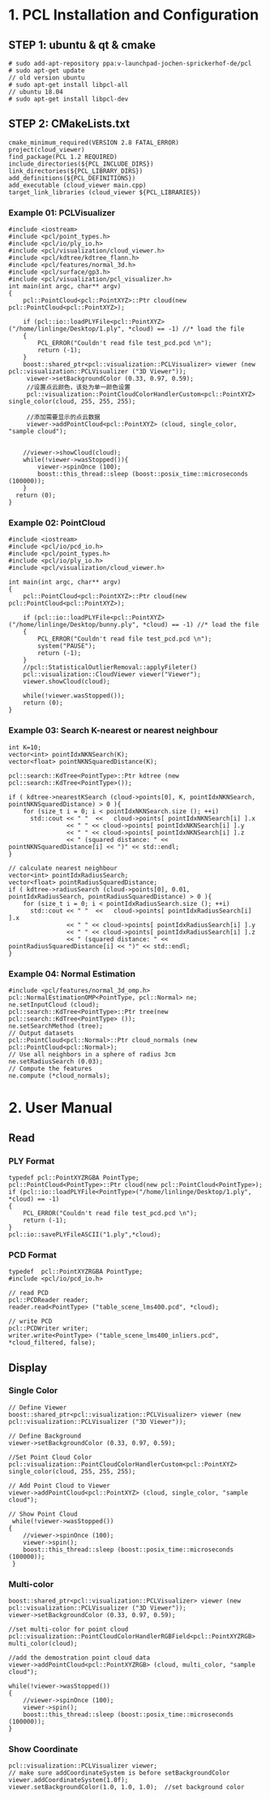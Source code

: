 # 1. PCL Installation and Configuration
## STEP 1: ubuntu & qt & cmake
```
# sudo add-apt-repository ppa:v-launchpad-jochen-sprickerhof-de/pcl
# sudo apt-get update
// old version ubuntu
# sudo apt-get install libpcl-all
// ubuntu 18.04 
# sudo apt-get install libpcl-dev
```
## STEP 2: CMakeLists.txt
```
cmake_minimum_required(VERSION 2.8 FATAL_ERROR)
project(cloud_viewer)
find_package(PCL 1.2 REQUIRED)
include_directories(${PCL_INCLUDE_DIRS})
link_directories(${PCL_LIBRARY_DIRS})
add_definitions(${PCL_DEFINITIONS})
add_executable (cloud_viewer main.cpp)
target_link_libraries (cloud_viewer ${PCL_LIBRARIES})
```

### Example 01: PCLVisualizer
```
#include <iostream>
#include <pcl/point_types.h>
#include <pcl/io/ply_io.h>
#include <pcl/visualization/cloud_viewer.h>
#include <pcl/kdtree/kdtree_flann.h>
#include <pcl/features/normal_3d.h>
#include <pcl/surface/gp3.h>
#include <pcl/visualization/pcl_visualizer.h>
int main(int argc, char** argv)
{
    pcl::PointCloud<pcl::PointXYZ>::Ptr cloud(new pcl::PointCloud<pcl::PointXYZ>);

    if (pcl::io::loadPLYFile<pcl::PointXYZ>("/home/linlinge/Desktop/1.ply", *cloud) == -1) //* load the file
    {
        PCL_ERROR("Couldn't read file test_pcd.pcd \n");
        return (-1);
    }
    boost::shared_ptr<pcl::visualization::PCLVisualizer> viewer (new pcl::visualization::PCLVisualizer ("3D Viewer"));
     viewer->setBackgroundColor (0.33, 0.97, 0.59);
     //设置点云颜色，该处为单一颜色设置
     pcl::visualization::PointCloudColorHandlerCustom<pcl::PointXYZ> single_color(cloud, 255, 255, 255);

     //添加需要显示的点云数据
     viewer->addPointCloud<pcl::PointXYZ> (cloud, single_color, "sample cloud");


    //viewer->showCloud(cloud);
    while(!viewer->wasStopped()){
        viewer->spinOnce (100);
        boost::this_thread::sleep (boost::posix_time::microseconds (100000));
    }
  return (0);
}
```

### Example 02: PointCloud
```
#include <iostream>
#include <pcl/io/pcd_io.h>
#include <pcl/point_types.h>
#include <pcl/io/ply_io.h>
#include <pcl/visualization/cloud_viewer.h>

int main(int argc, char** argv)
{
    pcl::PointCloud<pcl::PointXYZ>::Ptr cloud(new pcl::PointCloud<pcl::PointXYZ>);

    if (pcl::io::loadPLYFile<pcl::PointXYZ>("/home/linlinge/Desktop/bunny.ply", *cloud) == -1) //* load the file
    {
        PCL_ERROR("Couldn't read file test_pcd.pcd \n");
        system("PAUSE");
        return (-1);
    }
    //pcl::StatisticalOutlierRemoval::applyFileter()
    pcl::visualization::CloudViewer viewer("Viewer");
    viewer.showCloud(cloud);

    while(!viewer.wasStopped());
    return (0);
}
``` 
### Example 03: Search K-nearest or nearest neighbour
	int K=10;
	vector<int> pointIdxNKNSearch(K);
	vector<float> pointNKNSquaredDistance(K); 	

	pcl::search::KdTree<PointType>::Ptr kdtree (new pcl::search::KdTree<PointType>());

	if ( kdtree->nearestKSearch (cloud->points[0], K, pointIdxNKNSearch, pointNKNSquaredDistance) > 0 ){
		for (size_t i = 0; i < pointIdxNKNSearch.size (); ++i)
		  std::cout << " "  <<   cloud->points[ pointIdxNKNSearch[i] ].x 
					<< " " << cloud->points[ pointIdxNKNSearch[i] ].y 
					<< " " << cloud->points[ pointIdxNKNSearch[i] ].z 
					<< " (squared distance: " << pointNKNSquaredDistance[i] << ")" << std::endl;
	}
	
	// calculate nearest neighbour
	vector<int> pointIdxRadiusSearch;
	vector<float> pointRadiusSquaredDistance;
	if ( kdtree->radiusSearch (cloud->points[0], 0.01, pointIdxRadiusSearch, pointRadiusSquaredDistance) > 0 ){
		for (size_t i = 0; i < pointIdxRadiusSearch.size (); ++i)
		  std::cout << " "  <<   cloud->points[ pointIdxRadiusSearch[i] ].x 
					<< " " << cloud->points[ pointIdxRadiusSearch[i] ].y 
					<< " " << cloud->points[ pointIdxRadiusSearch[i] ].z 
					<< " (squared distance: " << pointRadiusSquaredDistance[i] << ")" << std::endl;
	}

### Example 04: Normal Estimation  
	
	#include <pcl/features/normal_3d_omp.h>
	pcl::NormalEstimationOMP<PointType, pcl::Normal> ne;	
	ne.setInputCloud (cloud);
	pcl::search::KdTree<PointType>::Ptr tree(new pcl::search::KdTree<PointType> ());
	ne.setSearchMethod (tree);
	// Output datasets
	pcl::PointCloud<pcl::Normal>::Ptr cloud_normals (new pcl::PointCloud<pcl::Normal>);
	// Use all neighbors in a sphere of radius 3cm
	ne.setRadiusSearch (0.03);
	// Compute the features
	ne.compute (*cloud_normals);


# 2. User Manual  
## Read  
### PLY Format 
```
typedef pcl::PointXYZRGBA PointType;
pcl::PointCloud<PointType>::Ptr cloud(new pcl::PointCloud<PointType>);
if (pcl::io::loadPLYFile<PointType>("/home/linlinge/Desktop/1.ply", *cloud) == -1) 
{
	PCL_ERROR("Couldn't read file test_pcd.pcd \n");
	return (-1);
}
pcl::io::savePLYFileASCII("1.ply",*cloud);
```


### PCD Format    
```
typedef  pcl::PointXYZRGBA PointType;
#include <pcl/io/pcd_io.h> 

// read PCD
pcl::PCDReader reader; 
reader.read<PointType> ("table_scene_lms400.pcd", *cloud);

// write PCD
pcl::PCDWriter writer;
writer.write<PointType> ("table_scene_lms400_inliers.pcd", *cloud_filtered, false);
```


## Display  
### Single Color
```
// Define Viewer
boost::shared_ptr<pcl::visualization::PCLVisualizer> viewer (new pcl::visualization::PCLVisualizer ("3D Viewer"));

// Define Background
viewer->setBackgroundColor (0.33, 0.97, 0.59);

//Set Point Cloud Color
pcl::visualization::PointCloudColorHandlerCustom<pcl::PointXYZ> single_color(cloud, 255, 255, 255);

// Add Point Cloud to Viewer
viewer->addPointCloud<pcl::PointXYZ> (cloud, single_color, "sample cloud");

// Show Point Cloud
 while(!viewer->wasStopped())
{
    //viewer->spinOnce (100);
    viewer->spin();
    boost::this_thread::sleep (boost::posix_time::microseconds (100000));
 }
```
### Multi-color  
```
boost::shared_ptr<pcl::visualization::PCLVisualizer> viewer (new pcl::visualization::PCLVisualizer ("3D Viewer"));
viewer->setBackgroundColor (0.33, 0.97, 0.59);

//set multi-color for point cloud
pcl::visualization::PointCloudColorHandlerRGBField<pcl::PointXYZRGB> multi_color(cloud);

//add the demostration point cloud data
viewer->addPointCloud<pcl::PointXYZRGB> (cloud, multi_color, "sample cloud");

while(!viewer->wasStopped())
{
	//viewer->spinOnce (100);
	viewer->spin();
	boost::this_thread::sleep (boost::posix_time::microseconds (100000));
}
```
### Show Coordinate  
```
pcl::visualization::PCLVisualizer viewer;
// make sure addCoordinateSystem is before setBackgroundColor
viewer.addCoordinateSystem(1.0f);
viewer.setBackgroundColor(1.0, 1.0, 1.0);  //set background color
```